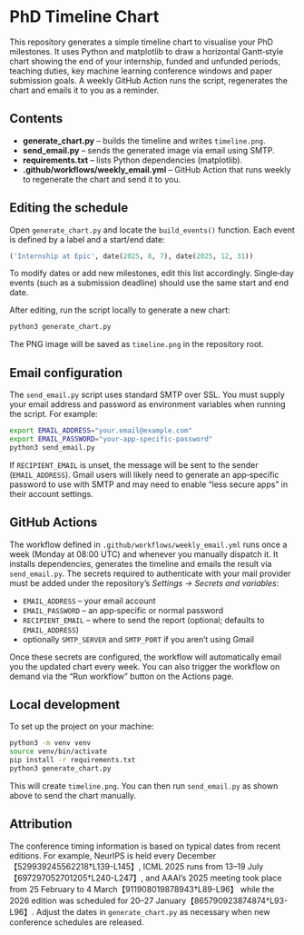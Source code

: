 # PhD Timeline Chart

This repository generates a simple timeline chart to visualise your PhD
milestones.  It uses Python and matplotlib to draw a horizontal Gantt‑style
chart showing the end of your internship, funded and unfunded periods,
teaching duties, key machine learning conference windows and paper submission
goals.  A weekly GitHub Action runs the script, regenerates the chart and
emails it to you as a reminder.

## Contents

- **generate_chart.py** – builds the timeline and writes `timeline.png`.
- **send_email.py** – sends the generated image via email using SMTP.
- **requirements.txt** – lists Python dependencies (matplotlib).
- **.github/workflows/weekly_email.yml** – GitHub Action that runs weekly to
  regenerate the chart and send it to you.

## Editing the schedule

Open `generate_chart.py` and locate the `build_events()` function.  Each event
is defined by a label and a start/end date:

```python
('Internship at Epic', date(2025, 8, 7), date(2025, 12, 31))
```

To modify dates or add new milestones, edit this list accordingly.  Single‑day
events (such as a submission deadline) should use the same start and end date.

After editing, run the script locally to generate a new chart:

```bash
python3 generate_chart.py
```

The PNG image will be saved as `timeline.png` in the repository root.

## Email configuration

The `send_email.py` script uses standard SMTP over SSL.  You must supply your
email address and password as environment variables when running the script.
For example:

```bash
export EMAIL_ADDRESS="your.email@example.com"
export EMAIL_PASSWORD="your‑app‑specific‑password"
python3 send_email.py
```

If `RECIPIENT_EMAIL` is unset, the message will be sent to the sender
(`EMAIL_ADDRESS`).  Gmail users will likely need to generate an app‑specific
password to use with SMTP and may need to enable “less secure apps” in their
account settings.

## GitHub Actions

The workflow defined in `.github/workflows/weekly_email.yml` runs once a week
(Monday at 08:00 UTC) and whenever you manually dispatch it.  It installs
dependencies, generates the timeline and emails the result via `send_email.py`.
The secrets required to authenticate with your mail provider must be added
under the repository’s *Settings → Secrets and variables*:

- `EMAIL_ADDRESS` – your email account
- `EMAIL_PASSWORD` – an app‑specific or normal password
- `RECIPIENT_EMAIL` – where to send the report (optional; defaults to
  `EMAIL_ADDRESS`)
- optionally `SMTP_SERVER` and `SMTP_PORT` if you aren’t using Gmail

Once these secrets are configured, the workflow will automatically email you
the updated chart every week.  You can also trigger the workflow on demand
via the “Run workflow” button on the Actions page.

## Local development

To set up the project on your machine:

```bash
python3 -m venv venv
source venv/bin/activate
pip install -r requirements.txt
python3 generate_chart.py
```

This will create `timeline.png`.  You can then run `send_email.py` as shown
above to send the chart manually.

## Attribution

The conference timing information is based on typical dates from recent
editions.  For example, NeurIPS is held every December【529939245562218†L139-L145】,
ICML 2025 runs from 13–19 July【697297052701205†L240-L247】, and AAAI’s 2025 meeting
took place from 25 February to 4 March【911908019878943†L89-L96】 while the 2026 edition
was scheduled for 20–27 January【865790923874874†L93-L96】.  Adjust the dates in
`generate_chart.py` as necessary when new conference schedules are released.